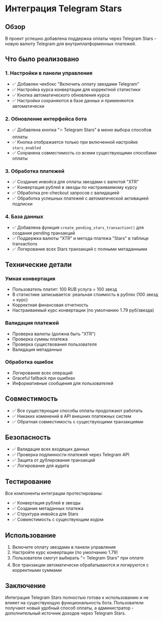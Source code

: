 # Интеграция Telegram Stars

## Обзор

В проект успешно добавлена поддержка оплаты через Telegram Stars - новую валюту Telegram для внутриплатформенных платежей.

## Что было реализовано

### 1. Настройки в панели управления
- ✅ Добавлен чекбокс "Включить оплату звездами Telegram"
- ✅ Настройка курса конвертации для корректной статистики
- ✅ Кнопка автоматического обновления курса
- ✅ Настройки сохраняются в базе данных и применяются автоматически

### 2. Обновление интерфейса бота
- ✅ Добавлена кнопка "⭐ Telegram Stars" в меню выбора способов оплаты
- ✅ Кнопка отображается только при включенной настройке `stars_enabled`
- ✅ Сохранена совместимость со всеми существующими способами оплаты

### 3. Обработка платежей
- ✅ Создание инвойса для оплаты звездами с валютой "XTR"
- ✅ Конвертация рублей в звезды по настраиваемому курсу
- ✅ Обработка pre-checkout запросов с валидацией
- ✅ Обработка успешных платежей с автоматической активацией подписки

### 4. База данных
- ✅ Добавлена функция `create_pending_stars_transaction()` для создания pending транзакций
- ✅ Поддержка валюты "XTR" и метода платежа "Stars" в таблице transactions
- ✅ Логирование всех Stars транзакций с полными метаданными

## Технические детали

### Умная конвертация
- Пользователь платит: 100 RUB услуга = 100 звезд
- В статистике записывается: реальная стоимость в рублях (100 звезд × курс)
- Корректная финансовая отчетность
- Настраиваемый курс конвертации (по умолчанию 1.79 руб/звезда)

### Валидация платежей
- Проверка валюты (должна быть "XTR")
- Проверка суммы платежа
- Проверка существования пользователя
- Валидация метаданных

### Обработка ошибок
- Логирование всех операций
- Graceful fallback при ошибках
- Информативные сообщения для пользователей

## Совместимость

- ✅ Все существующие способы оплаты продолжают работать
- ✅ Никаких изменений в API внешних платежных систем
- ✅ Обратная совместимость с существующими транзакциями

## Безопасность

- ✅ Валидация всех входящих данных
- ✅ Проверка подлинности платежей через Telegram API
- ✅ Защита от дублирования транзакций
- ✅ Логирование для аудита

## Тестирование

Все компоненты интеграции протестированы:
- ✅ Конвертация рублей в звезды
- ✅ Создание метаданных платежа
- ✅ Структура инвойса для Stars
- ✅ Совместимость с существующим кодом

## Использование

1. Включите оплату звездами в панели управления
2. Настройте курс конвертации (по умолчанию 1.79)
3. Пользователи смогут выбирать "⭐ Telegram Stars" при оплате
4. Все транзакции автоматически обрабатываются и логируются с корректными суммами

## Заключение

Интеграция Telegram Stars полностью готова к использованию и не влияет на существующую функциональность бота. Пользователи получают новый удобный способ оплаты, а администратор - дополнительный источник доходов через Telegram Stars.
